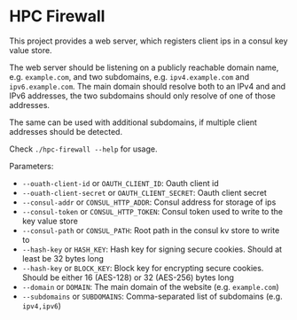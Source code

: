 # HPC Firewall

This project provides a web server, which registers client ips in a consul key value store.

The web server should be listening on a publicly reachable domain name, e.g. `example.com`, and two subdomains, e.g. `ipv4.example.com` and `ipv6.example.com`. The main domain should resolve both to an IPv4 and and IPv6 addresses, the two subdomains should only resolve of one of those addresses.

The same can be used with additional subdomains, if multiple client addresses should be detected.

Check `./hpc-firewall --help` for usage. 

Parameters:

* `--ouath-client-id` or `OAUTH_CLIENT_ID`: Oauth client id
* `--ouath-client-secret` or `OAUTH_CLIENT_SECRET`: Oauth client secret
* `--consul-addr` or `CONSUL_HTTP_ADDR`: Consul address for storage of ips
* `--consul-token` or `CONSUL_HTTP_TOKEN`: Consul token used to write to the key value store
* `--consul-path` or `CONSUL_PATH`: Root path in the consul kv store to write to
* `--hash-key` or `HASH_KEY`: Hash key for signing secure cookies. Should at least be 32 bytes long
* `--hash-key` or `BLOCK_KEY`: Block key for encrypting secure cookies. Should be either 16 (AES-128) or 32 (AES-256) bytes long
* `--domain` or `DOMAIN`: The main domain of the website (e.g. `example.com`)
* `--subdomains` or `SUBDOMAINS`: Comma-separated list of subdomains (e.g. `ipv4,ipv6`)
